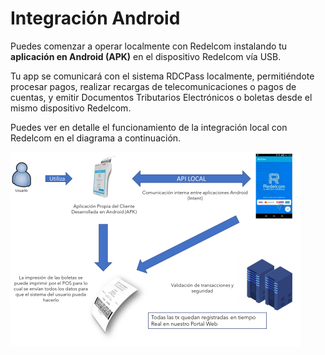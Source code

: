 # Integración Android

Puedes comenzar a operar localmente con Redelcom instalando tu **aplicación en Android (APK)** en el dispositivo Redelcom vía USB. 

Tu app se comunicará con el sistema RDCPass localmente, permitiéndote procesar pagos, realizar recargas de telecomunicaciones o pagos de cuentas, y emitir Documentos Tributarios Electrónicos o boletas desde el mismo dispositivo Redelcom.

Puedes ver en detalle el funcionamiento de la integración local con Redelcom en el diagrama a continuación.

![Diagrama explicando la integración local](/images/Redelcom/integrate-via-android.png)